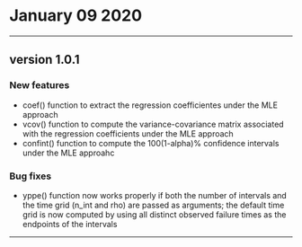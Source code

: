 
# January 09 2020

---

## version 1.0.1

### New features

- coef() function to extract the regression coefficientes under the MLE approach
- vcov() function to compute the variance-covariance matrix associated with the regression coefficients under the MLE approach
- confint() function to compute the 100(1-alpha)% confidence intervals under the MLE approahc


### Bug fixes

- yppe() function now works properly if both the number of intervals and the time grid (n_int and rho) are passed as arguments; the default time grid is now computed by using all distinct observed failure times as the endpoints of the intervals


---


